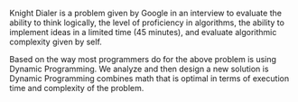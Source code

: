 Knight Dialer is a problem given by Google in an interview to evaluate the ability to think logically, the level of proficiency in algorithms, the ability to implement ideas in a limited time (45 minutes), and evaluate algorithmic complexity given by self.

Based on the way most programmers do for the above problem is using Dynamic Programming. We analyze and then design a new solution is Dynamic Programming combines math that is optimal in terms of execution time and complexity of the problem.

